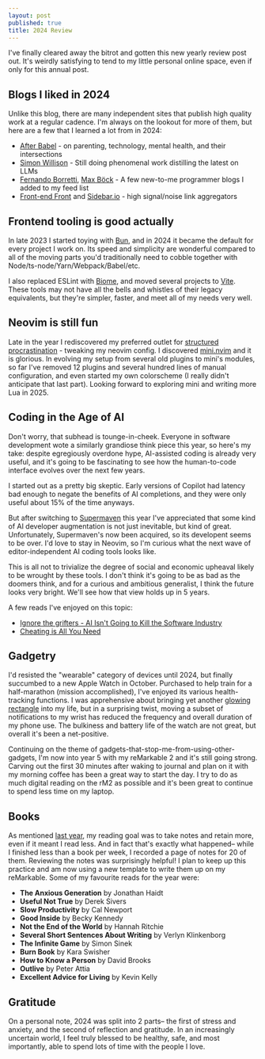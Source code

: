 ```yaml
---
layout: post
published: true
title: 2024 Review
---
```


I've finally cleared away the bitrot and gotten this new yearly review post out. It's weirdly satisfying to tend to my little personal online space, even if only for this annual post.

## Blogs I liked in 2024

Unlike this blog, there are many independent sites that publish high quality work at a regular cadence. I'm always on the lookout for more of them, but here are a few that I learned a lot from in 2024:

* [After Babel](https://www.afterbabel.com/) - on parenting, technology, mental health, and their intersections
* [Simon Willison](https://simonwillison.net/) - Still doing phenomenal work distilling the latest on LLMs
* [Fernando Borretti](https://borretti.me), [Max Böck](https://mxb.dev) - A few new-to-me programmer blogs I added to my feed list
* [Front-end Front](https://frontendfront.com) and [Sidebar.io](https://sidebar.io) - high signal/noise link aggregators

## Frontend tooling is good actually

In late 2023 I started toying with [Bun](https://bun.sh/), and in 2024 it became the default for every project I work on. Its speed and simplicity are wonderful compared to all of the moving parts you'd traditionally need to cobble together with Node/ts-node/Yarn/Webpack/Babel/etc.

I also replaced ESLint with [Biome](https://biomejs.dev/), and moved several projects to [Vite](https://vite.dev/). These tools may not have all the bells and whistles of their legacy equivalents, but they're simpler, faster, and meet all of my needs very well.

## Neovim is still fun

Late in the year I rediscovered my preferred outlet for [structured procrastination](https://structuredprocrastination.com/) - tweaking my neovim config. I discovered [mini.nvim](https://github.com/echasnovski/mini.nvim) and it is glorious. In evolving my setup from several old plugins to mini's modules, so far I've removed 12 plugins and several hundred lines of manual configuration, and even started my own colorscheme (I really didn't anticipate that last part). Looking forward to exploring mini and writing more Lua in 2025.

## Coding in the Age of AI

Don't worry, that subhead is tounge-in-cheek. Everyone in software development wote a similarly grandiose think piece this year, so here's my take: despite egregiously overdone hype, AI-assisted coding is already very useful, and it's going to be fascinating to see how the human-to-code interface evolves over the next few years.

I started out as a pretty big skeptic. Early versions of Copilot had latency bad enough to negate the benefits of AI
completions, and they were only useful about 15% of the time anyways.

But after switching to [Supermaven](https://supermaven.com/) this year I've appreciated that some
kind of AI developer augmentation is not just inevitable, but kind of great. Unfortunately,
Supermaven's now been acquired, so its developent seems to be over. I'd love to stay in Neovim, so
I'm curious what the next wave of editor-independent AI coding tools looks like.

This is all not to trivialize the degree of social and economic upheaval likely to be wrought by these
tools. I don't think it's going to be as bad as the doomers think, and for a curious and ambitious
generalist, I think the future looks very bright. We'll see how that view holds up in 5 years.

A few reads I've enjoyed on this topic:
* [Ignore the grifters - AI Isn't Going to Kill the Software Industry](https://dustinewers.com/ignore-the-grifters/)
* [Cheating is All You Need](https://sourcegraph.com/blog/cheating-is-all-you-need)

## Gadgetry

I'd resisted the "wearable" category of devices until 2024, but finally succumbed to a new Apple Watch in October. Purchased to help train for a half-marathon (mission accomplished), I've enjoyed its various health-tracking functions. I was apprehensive about bringing yet another [glowing rectangle](https://theonion.com/report-90-of-waking-hours-spent-staring-at-glowing-re-1819570829/) into my life, but in a surprising twist, moving a subset of notifications to my wrist has reduced the frequency and overall duration of my phone use. The bulkiness and battery life of the watch are not great, but overall it's been a net-positive.

Continuing on the theme of gadgets-that-stop-me-from-using-other-gadgets, I'm now into year 5 with my reMarkable 2 and it's still going strong. Carving out the first 30 minutes after waking to journal and plan on it with my morning coffee has been a great way to start the day. I try to do as much digital reading on the rM2 as possible and it's been great to continue to spend less time on my laptop.

## Books

As mentioned [last year](/posts/2023-review), my reading goal was to take notes and retain more, even if it meant I read less. And in fact that's exactly what happened– while I finished less than a book per week, I recorded a page of notes for 20 of them. Reviewing the notes was surprisingly helpful! I plan to keep up this practice and am now using a new template to write them up on my reMarkable. Some of my favourite reads for the year were:

* **The Anxious Generation** by Jonathan Haidt
* **Useful Not True** by Derek Sivers
* **Slow Productivity** by Cal Newport
* **Good Inside** by Becky Kennedy
* **Not the End of the World** by Hannah Ritchie
* **Several Short Sentences About Writing** by Verlyn Klinkenborg
* **The Infinite Game** by Simon Sinek
* **Burn Book** by Kara Swisher
* **How to Know a Person** by David Brooks
* **Outlive** by Peter Attia
* **Excellent Advice for Living** by Kevin Kelly

## Gratitude

On a personal note, 2024 was split into 2 parts– the first of stress and anxiety, and the second of
reflection and gratitude. In an increasingly uncertain world, I feel truly blessed to be healthy, safe, and most importantly, able to spend lots
of time with the people I love.
